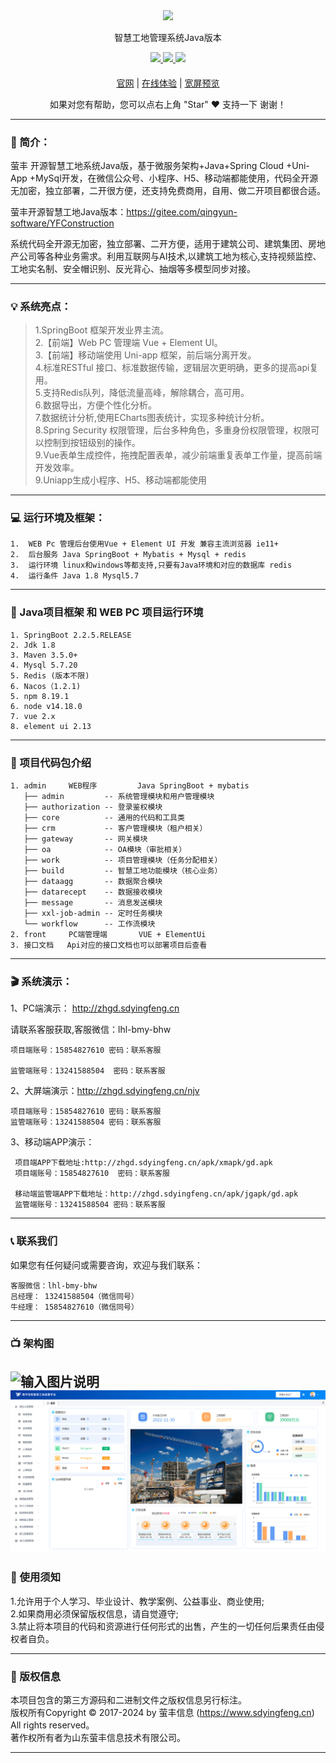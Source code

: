 
<div align="center" >
    <img src="https://foruda.gitee.com/avatar/1728719990621654075/13695585_qingyun-software_1728719990.png!avatar100" />
</div>

<div align="center">

智慧工地管理系统Java版本

</div>

<div align="center" >
    <a href="https://www.sdyingfeng.cn">
        <img src="https://img.shields.io/badge/Licence-apache2.0-green.svg?style=flat" />
    </a>
    <a href="https://www.sdyingfeng.cn">
        <img src="https://img.shields.io/badge/Edition-5.4-blue.svg" />
    </a>
     <a href="https://gitee.com/ZhongBangKeJi/CRMEB/repository/archive/master.zip">
        <img src="https://img.shields.io/badge/Download-240m-red.svg" />
    </a>
</div>

#### 

<div align="center">

[官网](https://sdyingfeng.cn/?gongdi) |
[在线体验](http://zhgd.sdyingfeng.cn) |
[宽屏预览](https://gitee.com/qingyun-software/YFConstruction/blob/master/README.md) 

</div>

<div align="center">
    如果对您有帮助，您可以点右上角 "Star" ❤️ 支持一下 谢谢！
</div>

---

### 📖 简介：

萤丰 开源智慧工地系统Java版，基于微服务架构+Java+Spring Cloud +Uni-App +MySql开发，在微信公众号、小程序、H5、移动端都能使用，代码全开源无加密，独立部署，二开很方便，还支持免费商用，自用、做二开项目都很合适。

萤丰开源智慧工地Java版本：https://gitee.com/qingyun-software/YFConstruction


系统代码全开源无加密，独立部署、二开方便，适用于建筑公司、建筑集团、房地产公司等各种业务需求。利用互联网与AI技术,以建筑工地为核心,支持视频监控、工地实名制、安全帽识别、反光背心、抽烟等多模型同步对接。

---

### 💡 系统亮点：
>1.SpringBoot 框架开发业界主流。  </br>
>2.【前端】Web PC 管理端 Vue + Element UI。<br>
>3.【前端】移动端使用 Uni-app 框架，前后端分离开发。<br>
>4.标准RESTful 接口、标准数据传输，逻辑层次更明确，更多的提高api复用。<br>
>5.支持Redis队列，降低流量高峰，解除耦合，高可用。<br>
>6.数据导出，方便个性化分析。<br>
>7.数据统计分析,使用ECharts图表统计，实现多种统计分析。<br>
>8.Spring Security 权限管理，后台多种角色，多重身份权限管理，权限可以控制到按钮级别的操作。<br>
>9.Vue表单生成控件，拖拽配置表单，减少前端重复表单工作量，提高前端开发效率。<br>
>9.Uniapp生成小程序、H5、移动端都能使用<br>
---

### 💻 运行环境及框架：
~~~
1.	WEB Pc 管理后台使用Vue + Element UI 开发 兼容主流浏览器 ie11+
2.	后台服务 Java SpringBoot + Mybatis + Mysql + redis
3.	运行环境 linux和windows等都支持,只要有Java环境和对应的数据库 redis
4.	运行条件 Java 1.8 Mysql5.7
~~~
---

### 🔧 Java项目框架 和 WEB PC 项目运行环境
~~~
1. SpringBoot 2.2.5.RELEASE
2. Jdk 1.8
3. Maven 3.5.0+   
4. Mysql 5.7.20 
5. Redis (版本不限)
6. Nacos（1.2.1)
5. npm 8.19.1
6. node v14.18.0
7. vue 2.x
8. element ui 2.13
~~~

---

### 🧭 项目代码包介绍
~~~
1. admin     WEB程序         Java SpringBoot + mybatis
   ├── admin         -- 系统管理模块和用户管理模块
   ├── authorization -- 登录鉴权模块
   ├── core          -- 通用的代码和工具类
   ├── crm           -- 客户管理模块（租户相关）
   ├── gateway       -- 网关模块
   ├── oa            -- OA模块（审批相关）
   ├── work          -- 项目管理模块（任务分配相关）
   ├── build         -- 智慧工地功能模块（核心业务）
   ├── dataagg       -- 数据聚合模块
   ├── datarecept    -- 数据接收模块
   ├── message       -- 消息发送模块
   ├── xxl-job-admin -- 定时任务模块
   └── workflow      -- 工作流模块
2. front     PC端管理端       VUE + ElementUi
3. 接口文档   Api对应的接口文档也可以部署项目后查看
~~~

---

### 🎬 系统演示：


1、PC端演示： http://zhgd.sdyingfeng.cn <br>

请联系客服获取,客服微信：lhl-bmy-bhw

~~~
项目端账号：15854827610 密码：联系客服

监管端账号：13241588504  密码：联系客服
~~~
 

2、大屏端演示：http://zhgd.sdyingfeng.cn/njv<br>
~~~
项目端账号：15854827610 密码：联系客服
监管端账号：13241588504 密码：联系客服
~~~

3、移动端APP演示：
~~~
 项目端APP下载地址:http://zhgd.sdyingfeng.cn/apk/xmapk/gd.apk
 项目端账号：15854827610  密码：联系客服

 移动端监管端APP下载地址：http://zhgd.sdyingfeng.cn/apk/jgapk/gd.apk
 监管端账号：13241588504 密码：联系客服
~~~

---

###  📞 联系我们

如果您有任何疑问或需要咨询，欢迎与我们联系：
~~~
客服微信：lhl-bmy-bhw
吕经理： 13241588504（微信同号）
牛经理： 15854827610（微信同号）
~~~

---

###  📺 架构图

![输入图片说明](readme/jiagoutu.jpg)
![输入图片说明](readme/gailan.png)
---

### 🔔 使用须知
1.允许用于个人学习、毕业设计、教学案例、公益事业、商业使用;<br>
2.如果商用必须保留版权信息，请自觉遵守;<br>
3.禁止将本项目的代码和资源进行任何形式的出售，产生的一切任何后果责任由侵权者自负。<br>

---
### 🪪 版权信息
本项目包含的第三方源码和二进制文件之版权信息另行标注。<br>
版权所有Copyright © 2017-2024 by 萤丰信息 (https://www.sdyingfeng.cn)<br>
All rights reserved。<br>
著作权所有者为山东萤丰信息技术有限公司。<br>

---





